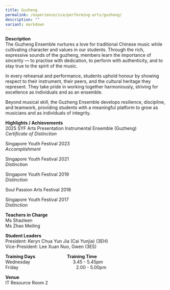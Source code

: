 ```yaml
---
title: Guzheng
permalink: /experience/cca/performing-arts/guzheng/
description: ""
variant: markdown
---
```

**Description** <br>
The Guzheng Ensemble nurtures a love for traditional Chinese music while cultivating character and values in our students. Through the rich, expressive sounds of the guzheng, members learn the importance of sincerity — to practise with dedication, to perform with authenticity, and to stay true to the spirit of the music.

In every rehearsal and performance, students uphold honour by showing respect to their instrument, their peers, and the cultural heritage they represent. They take pride in working together harmoniously, striving for excellence as individuals and as an ensemble.

Beyond musical skill, the Guzheng Ensemble develops resilience, discipline, and teamwork, providing students with a meaningful platform to grow as musicians and as individuals of integrity.

**Highlights / Achievements** <br>
2025 SYF Arts Presentation Instrumental Ensemble (Guzheng)<br> 
_Certificate of Distinction_<br>

Singapore Youth Festival 2023<br>
_Accomplishment_

Singapore Youth Festival 2021 <br>
_Distinction_

Singapore Youth Festival 2019 <br>
_Distinction_

Soul Passion Arts Festival 2018

Singapore Youth Festival 2017 <br>
_Distinction_

**Teachers in Charge** <br>
Ms Shazleen <br>
Ms Zhao Meiling

**Student Leaders** <br>
President: Keryn Chua Yun Jia (Cai Yunjia) (3EH) <br>
Vice-President: Lee Xuan Nuo, Gwen (3ES)

**Training Days&nbsp;&nbsp; &nbsp;&nbsp;&nbsp; &nbsp;&nbsp;&nbsp; &nbsp;&nbsp;&nbsp; &nbsp;&nbsp;&nbsp; &nbsp;&nbsp;&nbsp; &nbsp;&nbsp;&nbsp; &nbsp;&nbsp; Training Time** <br>
Wednesday&nbsp;&nbsp; &nbsp;&nbsp;&nbsp; &nbsp;&nbsp;&nbsp; &nbsp;&nbsp;&nbsp; &nbsp;&nbsp;&nbsp; &nbsp;&nbsp;&nbsp; &nbsp;&nbsp;&nbsp; &nbsp;&nbsp;&nbsp; &nbsp;&nbsp;&nbsp;3.45 - 5.45pm <br>
Friday&nbsp;&nbsp; &nbsp;&nbsp;&nbsp; &nbsp;&nbsp;&nbsp; &nbsp;&nbsp;&nbsp; &nbsp;&nbsp;&nbsp; &nbsp;&nbsp;&nbsp; &nbsp;&nbsp;&nbsp; &nbsp;&nbsp;&nbsp; &nbsp;&nbsp;&nbsp; &nbsp;&nbsp;&nbsp; &nbsp;&nbsp;&nbsp;&nbsp;&nbsp;&nbsp;&nbsp;2.00 - 5.00pm

**Venue** <br>
IT Resource Room 2